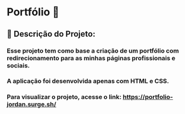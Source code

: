 <h1> Portfólio 📘 </h1>

## 📝 Descrição do Projeto:

### Esse projeto tem como base a criação de um portfólio com redirecionamento para as minhas páginas profissionais e sociais.
### A aplicação foi desenvolvida apenas com HTML e CSS.
### Para visualizar o projeto, acesse o link: https://portfolio-jordan.surge.sh/
